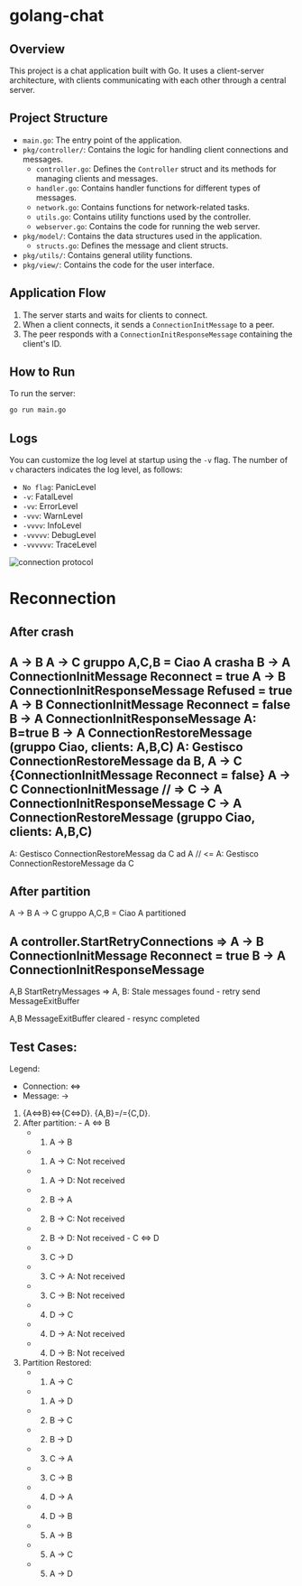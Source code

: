 # golang-chat

## Overview

This project is a chat application built with Go. It uses a client-server architecture, with clients communicating with each other through a central server.

## Project Structure

- `main.go`: The entry point of the application.
- `pkg/controller/`: Contains the logic for handling client connections and messages.
  - `controller.go`: Defines the `Controller` struct and its methods for managing clients and messages.
  - `handler.go`: Contains handler functions for different types of messages.
  - `network.go`: Contains functions for network-related tasks.
  - `utils.go`: Contains utility functions used by the controller.
  - `webserver.go`: Contains the code for running the web server.
- `pkg/model/`: Contains the data structures used in the application.
  - `structs.go`: Defines the message and client structs.
- `pkg/utils/`: Contains general utility functions.
- `pkg/view/`: Contains the code for the user interface.

## Application Flow

1. The server starts and waits for clients to connect.
1. When a client connects, it sends a `ConnectionInitMessage` to a peer.
1. The peer responds with a `ConnectionInitResponseMessage` containing the client's ID.

## How to Run

To run the server:

```sh
go run main.go
```

## Logs

You can customize the log level at startup using the `-v` flag. The number of `v` characters indicates the log level, as follows:

- `No flag`: PanicLevel
- `-v`: FatalLevel
- `-vv`: ErrorLevel
- `-vvv`: WarnLevel
- `-vvvv`: InfoLevel
- `-vvvvv`: DebugLevel
- `-vvvvvv`: TraceLevel

![connection protocol](https://www.plantuml.com/plantuml/dpng/ZP8nJyCm48Lt_mgpqI7v0GXG0J6m8Jfag2hasa-9rUHSsPV-Ve8ZYpfr9BhTzRvtvvUt3QmyZqClxhZ30AazLwq7IBpqLaDMp_BL7HzaWsDm-WIMbYmBfTbU5EFtpxyY8c9goSTg0cDvZNQAJEZK2KBCyjDScle46KljMsz17FQJIBs3ly2_apaxItoGJvBz21b_zOt0J3PhQBFx3h6P-7XdUjvYUvIiv-fcVmQchIKaxTMnEMFxpXe3EYHtX47cfLZuhXqHfW577sHP3WX1jOXKPdecidvWCcRrm8GPz63S_yUNJGai-r96ClLaSvg8pQKFNmXdHm4bFmg9pACYowyh1cTJIbkKk8AMoLpzqFbLMv0PX_u7)


# Reconnection 
## After crash
A -> B
A -> C
gruppo A,C,B = Ciao
A crasha
B -> A ConnectionInitMessage Reconnect = true
A -> B ConnectionInitResponseMessage Refused = true
A -> B ConnectionInitMessage Reconnect = false
B -> A ConnectionInitResponseMessage
A: B=true
B -> A ConnectionRestoreMessage (gruppo Ciao, clients: A,B,C)
A: Gestisco ConnectionRestoreMessage da B, A -> C {ConnectionInitMessage Reconnect = false}
A -> C ConnectionInitMessage
// =>
  C -> A ConnectionInitResponseMessage
  C -> A ConnectionRestoreMessage (gruppo Ciao, clients: A,B,C)
-----
  A: Gestisco ConnectionRestoreMessag da C ad A
// <=
A: Gestisco ConnectionRestoreMessage da C

## After partition
A -> B
A -> C
gruppo A,C,B = Ciao
A partitioned

A controller.StartRetryConnections => 
  A -> B ConnectionInitMessage Reconnect = true
  B -> A ConnectionInitResponseMessage
----
A,B StartRetryMessages => 
  A, B: Stale messages found - retry send MessageExitBuffer

A,B MessageExitBuffer cleared - resync completed

## Test Cases:
Legend:
- Connection: <=>
- Message: ->

1. {A<=>B}<=>{C<=>D}. {A,B}=/={C,D}.
  1. After partition:
    - A <=> B
      - 1. A -> B
      - 1. A -> C: Not received
      - 1. A -> D: Not received
      - 2. B -> A
      - 2. B -> C: Not received
      - 2. B -> D: Not received
    - C <=> D
      - 3. C -> D
      - 3. C -> A: Not received
      - 3. C -> B: Not received
      - 4. D -> C
      - 4. D -> A: Not received
      - 4. D -> B: Not received
  1. Partition Restored:
      - 1. A -> C
      - 1. A -> D
      - 2. B -> C
      - 2. B -> D
      - 3. C -> A
      - 3. C -> B
      - 4. D -> A
      - 4. D -> B
      - 5. A -> B
      - 5. A -> C
      - 5. A -> D
